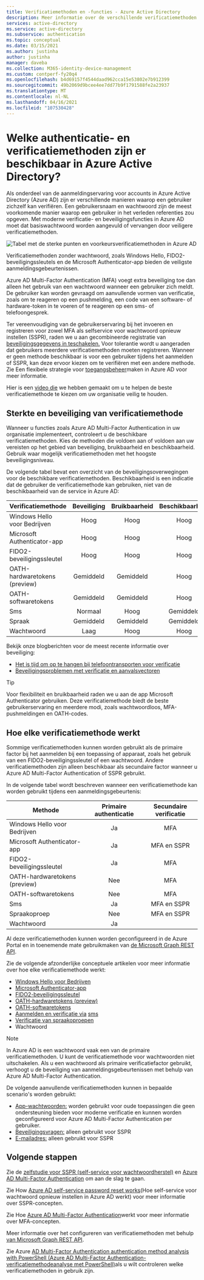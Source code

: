 ```yaml
---
title: Verificatiemethoden en -functies - Azure Active Directory
description: Meer informatie over de verschillende verificatiemethoden en -functies die beschikbaar zijn in Azure Active Directory om aanmeldingsgebeurtenissen te verbeteren en beveiligen
services: active-directory
ms.service: active-directory
ms.subservice: authentication
ms.topic: conceptual
ms.date: 03/15/2021
ms.author: justinha
author: justinha
manager: daveba
ms.collection: M365-identity-device-management
ms.custom: contperf-fy20q4
ms.openlocfilehash: b4d69157f4544daad962cca15e53802e7b912399
ms.sourcegitcommit: 49b2069d9bcee4ee7dd77b9f1791588fe2a23937
ms.translationtype: MT
ms.contentlocale: nl-NL
ms.lasthandoff: 04/16/2021
ms.locfileid: "107530428"
---
```

# <a name="what-authentication-and-verification-methods-are-available-in-azure-active-directory"></a>Welke authenticatie- en verificatiemethoden zijn er beschikbaar in Azure Active Directory?

Als onderdeel van de aanmeldingservaring voor accounts in Azure Active Directory (Azure AD) zijn er verschillende manieren waarop een gebruiker zichzelf kan verifiëren. Een gebruikersnaam en wachtwoord zijn de meest voorkomende manier waarop een gebruiker in het verleden referenties zou opgeven. Met moderne verificatie- en beveiligingsfuncties in Azure AD moet dat basiswachtwoord worden aangevuld of vervangen door veiligere verificatiemethoden.

![Tabel met de sterke punten en voorkeursverificatiemethoden in Azure AD](media/concept-authentication-methods/authentication-methods.png)

Verificatiemethoden zonder wachtwoord, zoals Windows Hello, FIDO2-beveiligingssleutels en de Microsoft Authenticator-app bieden de veiligste aanmeldingsgebeurtenissen.

Azure AD Multi-Factor Authentication (MFA) voegt extra beveiliging toe dan alleen het gebruik van een wachtwoord wanneer een gebruiker zich meldt. De gebruiker kan worden gevraagd om aanvullende vormen van verificatie, zoals om te reageren op een pushmelding, een code van een software- of hardware-token in te voeren of te reageren op een sms- of telefoongesprek.

Ter vereenvoudiging van de gebruikerservaring bij het invoeren en registreren voor zowel MFA als selfservice voor wachtwoord opnieuw instellen (SSPR), raden we u aan gecombineerde registratie van [beveiligingsgegevens in teschakelen.](howto-registration-mfa-sspr-combined.md) Voor tolerantie wordt u aangeraden dat gebruikers meerdere verificatiemethoden moeten registreren. Wanneer er geen methode beschikbaar is voor een gebruiker tijdens het aanmelden of SSPR, kan deze ervoor kiezen om te verifiëren met een andere methode. Zie Een flexibele strategie voor [toegangsbeheer](concept-resilient-controls.md)maken in Azure AD voor meer informatie.

Hier is een [video die](https://www.youtube.com/watch?v=LB2yj4HSptc&feature=youtu.be) we hebben gemaakt om u te helpen de beste verificatiemethode te kiezen om uw organisatie veilig te houden.

## <a name="authentication-method-strength-and-security"></a>Sterkte en beveiliging van verificatiemethode

Wanneer u functies zoals Azure AD Multi-Factor Authentication in uw organisatie implementeert, controleert u de beschikbare verificatiemethoden. Kies de methoden die voldoen aan of voldoen aan uw vereisten op het gebied van beveiliging, bruikbaarheid en beschikbaarheid. Gebruik waar mogelijk verificatiemethoden met het hoogste beveiligingsniveau.

De volgende tabel bevat een overzicht van de beveiligingsoverwegingen voor de beschikbare verificatiemethoden. Beschikbaarheid is een indicatie dat de gebruiker de verificatiemethode kan gebruiken, niet van de beschikbaarheid van de service in Azure AD:

| Verificatiemethode          | Beveiliging | Bruikbaarheid | Beschikbaarheid |
|--------------------------------|:--------:|:---------:|:------------:|
| Windows Hello voor Bedrijven     | Hoog     | Hoog      | Hoog         |
| Microsoft Authenticator-app    | Hoog     | Hoog      | Hoog         |
| FIDO2-beveiligingssleutel             | Hoog     | Hoog      | Hoog         |
| OATH-hardwaretokens (preview) | Gemiddeld   | Gemiddeld    | Hoog         |
| OATH-softwaretokens           | Gemiddeld   | Gemiddeld    | Hoog         |
| Sms                            | Normaal   | Hoog      | Gemiddeld       |
| Spraak                          | Gemiddeld   | Gemiddeld    | Gemiddeld       |
| Wachtwoord                       | Laag      | Hoog      | Hoog         |

Bekijk onze blogberichten voor de meest recente informatie over beveiliging:

- [Het is tijd om op te hangen bij telefoontransporten voor verificatie](https://techcommunity.microsoft.com/t5/azure-active-directory-identity/it-s-time-to-hang-up-on-phone-transports-for-authentication/ba-p/1751752)
- [Beveiligingsproblemen met verificatie en aanvalsvectoren](https://techcommunity.microsoft.com/t5/azure-active-directory-identity/all-your-creds-are-belong-to-us/ba-p/855124)

> [!TIP]
> Voor flexibiliteit en bruikbaarheid raden we u aan de app Microsoft Authenticator gebruiken. Deze verificatiemethode biedt de beste gebruikerservaring en meerdere modi, zoals wachtwoordloos, MFA-pushmeldingen en OATH-codes.

## <a name="how-each-authentication-method-works"></a>Hoe elke verificatiemethode werkt

Sommige verificatiemethoden kunnen worden gebruikt als de primaire factor bij het aanmelden bij een toepassing of apparaat, zoals het gebruik van een FIDO2-beveiligingssleutel of een wachtwoord. Andere verificatiemethoden zijn alleen beschikbaar als secundaire factor wanneer u Azure AD Multi-Factor Authentication of SSPR gebruikt.

In de volgende tabel wordt beschreven wanneer een verificatiemethode kan worden gebruikt tijdens een aanmeldingsgebeurtenis:

| Methode                         | Primaire authenticatie | Secundaire verificatie  |
|--------------------------------|:----------------------:|:-------------------------:|
| Windows Hello voor Bedrijven     | Ja                    | MFA                       |
| Microsoft Authenticator-app    | Ja                    | MFA en SSPR              |
| FIDO2-beveiligingssleutel             | Ja                    | MFA                       |
| OATH-hardwaretokens (preview) | Nee                     | MFA                       |
| OATH-softwaretokens           | Nee                     | MFA                       |
| Sms                            | Ja                    | MFA en SSPR              |
| Spraakoproep                     | Nee                     | MFA en SSPR              |
| Wachtwoord                       | Ja                    |                           |

Al deze verificatiemethoden kunnen worden geconfigureerd in de Azure Portal en in toenemende mate gebruikmaken van [de Microsoft Graph REST API](/graph/api/resources/authenticationmethods-overview).

Zie de volgende afzonderlijke conceptuele artikelen voor meer informatie over hoe elke verificatiemethode werkt:

* [Windows Hello voor Bedrijven](/windows/security/identity-protection/hello-for-business/hello-overview)
* [Microsoft Authenticator-app](concept-authentication-authenticator-app.md)
* [FIDO2-beveiligingssleutel](concept-authentication-passwordless.md#fido2-security-keys)
* [OATH-hardwaretokens (preview)](concept-authentication-oath-tokens.md#oath-hardware-tokens-preview)
* [OATH-softwaretokens](concept-authentication-oath-tokens.md#oath-software-tokens)
* [Aanmelden en verificatie via](howto-authentication-sms-signin.md) [sms](concept-authentication-phone-options.md#mobile-phone-verification)
* [Verificatie van spraakoproepen](concept-authentication-phone-options.md)
* Wachtwoord

> [!NOTE]
> In Azure AD is een wachtwoord vaak een van de primaire verificatiemethoden. U kunt de verificatiemethode voor wachtwoorden niet uitschakelen. Als u een wachtwoord als primaire verificatiefactor gebruikt, verhoogt u de beveiliging van aanmeldingsgebeurtenissen met behulp van Azure AD Multi-Factor Authentication.

De volgende aanvullende verificatiemethoden kunnen in bepaalde scenario's worden gebruikt:

* [App-wachtwoorden:](howto-mfa-app-passwords.md) worden gebruikt voor oude toepassingen die geen ondersteuning bieden voor moderne verificatie en kunnen worden geconfigureerd voor Azure AD Multi-Factor Authentication per gebruiker.
* [Beveiligingsvragen:](concept-authentication-security-questions.md) alleen gebruikt voor SSPR
* [E-mailadres:](concept-sspr-howitworks.md#authentication-methods) alleen gebruikt voor SSPR

## <a name="next-steps"></a>Volgende stappen

Zie de [zelfstudie voor SSPR (self-service voor wachtwoordherstel)][tutorial-sspr] en [Azure AD Multi-Factor Authentication][tutorial-azure-mfa] om aan de slag te gaan.

Zie How [Azure AD self-service password reset works][concept-sspr](Hoe self-service voor wachtwoord opnieuw instellen in Azure AD werkt) voor meer informatie over SSPR-concepten.

Zie Hoe [Azure AD Multi-Factor Authentication][concept-mfa]werkt voor meer informatie over MFA-concepten.

Meer informatie over het configureren van verificatiemethoden met behulp [van Microsoft Graph REST API](/graph/api/resources/authenticationmethods-overview).

Zie Azure [AD Multi-Factor Authentication authentication method analysis with PowerShell (Azure AD Multi-Factor Authentication-verificatiemethodeanalyse met PowerShell)](/samples/azure-samples/azure-mfa-authentication-method-analysis/azure-mfa-authentication-method-analysis/)als u wilt controleren welke verificatiemethoden in gebruik zijn.

<!-- INTERNAL LINKS -->
[tutorial-sspr]: tutorial-enable-sspr.md
[tutorial-azure-mfa]: tutorial-enable-azure-mfa.md
[concept-sspr]: concept-sspr-howitworks.md
[concept-mfa]: concept-mfa-howitworks.md
